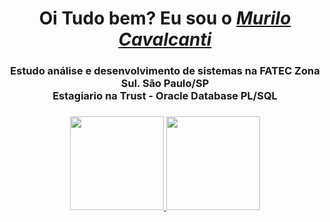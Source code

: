 
<div>
  <h1 align="center">Oi Tudo bem? Eu sou o <a href="https://murilo0300.github.io/Curriculo/#about"><i>Murilo Cavalcanti</i></a> </h1>
  <h3 align="center">Estudo análise e desenvolvimento de sistemas na FATEC Zona Sul. São Paulo/SP<br>
   Estagiario na Trust - Oracle Database PL/SQL <h3>
 
  
<div align="center">
  <a href="https://github.com/Murilo0300">
    <img height="150em" src="https://github-readme-stats.vercel.app/api?username=Murilo0300&count_private=true&include_all_commits=true&show_icons=true&theme=dracula&hide_border=false&show_owner=true"/>
    <img height="150em" src="https://github-readme-stats.vercel.app/api/top-langs/?username=Murilo0300&theme=dracula&hide_border=false&&layout=compact"/>
  </a>
</div>




